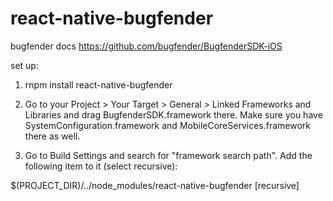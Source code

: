 # react-native-bugfender

bugfender docs https://github.com/bugfender/BugfenderSDK-iOS

set up:

1. rnpm install react-native-bugfender

2. Go to your Project > Your Target > General > Linked Frameworks and Libraries and drag BugfenderSDK.framework there. Make sure you have SystemConfiguration.framework and MobileCoreServices.framework there as well.

3. Go to Build Settings and search for "framework search path". Add the following item to it (select recursive):

$(PROJECT_DIR)/../node_modules/react-native-bugfender [recursive]
